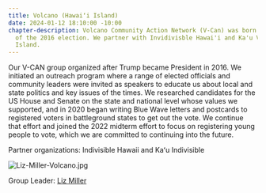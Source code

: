 ```yaml
---
title: Volcano (Hawaiʻi Island)
date: 2024-01-12 18:10:00 -10:00
chapter-description: Volcano Community Action Network (V-Can) was born in the wake
  of the 2016 election. We partner with Invidivisble Hawai'i and Ka'u Voices on Hawai'i
  Island.
---
```


Our V-CAN group organized after Trump became President in 2016. We initiated an outreach program where a range of elected officials and community leaders were invited as speakers to educate us about local and state politics and key issues of the times. We researched candidates for the US House and Senate on the state and national level whose values we supported, and in 2020 began writing Blue Wave letters and postcards to registered voters in battleground states to get out the vote. We continue that effort and joined the 2022 midterm effort to focus on registering young people to vote, which we are committed to continuing into the future.

Partner organizations: Indivisible Hawaii and Kaʻu Indivisible

![Liz-Miller-Volcano.jpg](/uploads/Liz-Miller-Volcano.jpg)

Group Leader: [Liz Miller](mailto:emiller002@hawaii.rr.com)